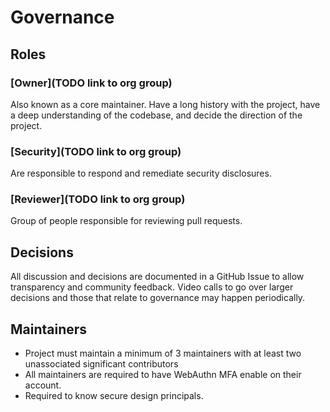 # Governance

## Roles

### [Owner](TODO link to org group)

Also known as a core maintainer. Have a long history with the project, have a deep understanding of the codebase, and decide the direction of the project.

### [Security](TODO link to org group)

Are responsible to respond and remediate security disclosures.

### [Reviewer](TODO link to org group)

Group of people responsible for reviewing pull requests.

## Decisions

All discussion and decisions are documented in a GitHub Issue to allow transparency and community feedback. Video calls to go over larger decisions and those that relate to governance may happen periodically.

## Maintainers

- Project must maintain a minimum of 3 maintainers with at least two unassociated significant contributors
- All maintainers are required to have WebAuthn MFA enable on their account.
- Required to know secure design principals.
